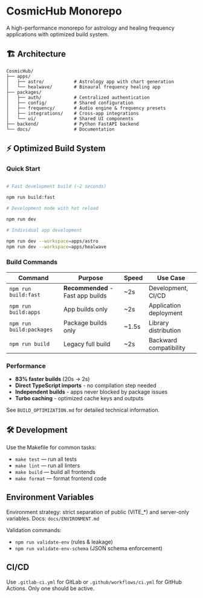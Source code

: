# CosmicHub Monorepo

A high-performance monorepo for astrology and healing frequency applications with optimized build system.

## 🏗️ Architecture

```text
CosmicHub/
├── apps/
│   ├── astro/           # Astrology app with chart generation
│   └── healwave/        # Binaural frequency healing app
├── packages/
│   ├── auth/            # Centralized authentication
│   ├── config/          # Shared configuration
│   ├── frequency/       # Audio engine & frequency presets
│   ├── integrations/    # Cross-app integrations
│   └── ui/              # Shared UI components
├── backend/             # Python FastAPI backend
└── docs/                # Documentation
```

## ⚡ Optimized Build System

### Quick Start

```bash

# Fast development build (~2 seconds)

npm run build:fast

# Development mode with hot reload  

npm run dev

# Individual app development

npm run dev --workspace=apps/astro
npm run dev --workspace=apps/healwave
```

### Build Commands

| Command | Purpose | Speed | Use Case |
|---------|---------|-------|----------|
| `npm run build:fast` | **Recommended** - Fast app builds | ~2s | Development, CI/CD |
| `npm run build:apps` | App builds only | ~2s | Application deployment |
| `npm run build:packages` | Package builds only | ~1.5s | Library distribution |
| `npm run build` | Legacy full build | ~2s | Backward compatibility |

### Performance

- **83% faster builds** (20s → 2s)
- **Direct TypeScript imports** - no compilation step needed
- **Independent builds** - apps never blocked by package issues
- **Turbo caching** - optimized cache keys and outputs

See `BUILD_OPTIMIZATION.md` for detailed technical information.

## 🛠️ Development

Use the Makefile for common tasks:

- `make test` — run all tests
- `make lint` — run all linters
- `make build` — build all frontends
- `make format` — format frontend code

## Environment Variables

Environment strategy: strict separation of public (VITE_*) and server-only variables.
Docs: `docs/ENVIRONMENT.md`

Validation commands:

- `npm run validate-env` (rules & leakage)
- `npm run validate-env-schema` (JSON schema enforcement)

## CI/CD

Use `.gitlab-ci.yml` for GitLab or `.github/workflows/ci.yml` for GitHub Actions. Only one should be active.
